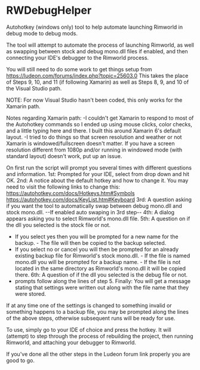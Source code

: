 # RWDebugHelper
Autohotkey (windows only) tool to help automate launching Rimworld in debug mode to debug mods.

The tool will attempt to automate the process of launching Rimworld, as well as swapping between
stock and debug mono.dll files if enabled, and then connecting your IDE's debugger to the Rimworld process.

You will still need to do some work to get things setup from https://ludeon.com/forums/index.php?topic=25603.0
This takes the place of Steps 9, 10, and 11 (if following Xamarin) as well as Steps 8, 9, and 10 of the Visual Studio path.

NOTE: For now Visual Studio hasn't been coded, this only works for the Xamarin path.

Notes regarding Xamarin path:
-I couldn't get Xamarin to respond to most of the Autohotkey commands so I ended up using mouse clicks, color checks,
 and a little typing here and there.  I built this around Xamarin 6's default layout.
-I tried to do things so that screen resolution and weather or not Xamarin is windowed/fullscreen doesn't matter.
 If you have a screen resolution different from 1080p and/or running in windowed mode (with standard layout) doesn't work,
 put up an issue.


On first run the script will prompt you several times with different questions and information.
1st: Prompted for your IDE, select from drop down and hit OK.
2nd: A notice about the default hotkey and how to change it.  You may need to visit the following links to change this:
     https://autohotkey.com/docs/Hotkeys.htm#Symbols
     https://autohotkey.com/docs/KeyList.htm#Keyboard
3rd: A question asking if you want the tool to automatically swap between debug mono.dll and stock mono.dll.
--If enabled auto swaping in 3rd step--
4th: A dialog appears asking you to select Rimworld's mono.dll file.
5th: A question on if the dll you selected is the stock file or not.
   - If you select yes then you will be prompted for a new name for the backup.
    - The file will then be copied to the backup selected.
   - If you select no or cancel you will then be prompted for an already existing backup file for Rimworld's stock mono.dll.
    - If the file is named mono.dll you will be prompted for a backup name.
    - If the file is not located in the same directory as Rimworld's mono.dll it will be copied there.
6th: A question of if the dll you selected is the debug file or not.
   - prompts follow along the lines of step 5.
Finally: You will get a message stating that settings were written out along with the file name that they were stored.

If at any time one of the settings is changed to something invalid or something happens to a backup file, you may be prompted
along the lines of the above steps, otherwise subsequent runs will be ready for use.

To use, simply go to your IDE of choice and press the hotkey.  It will (attempt) to step through the process of rebuilding
the project, then running Rimworld, and attaching your debugger to Rimworld.

If you've done all the other steps in the Ludeon forum link properly you are good to go.
